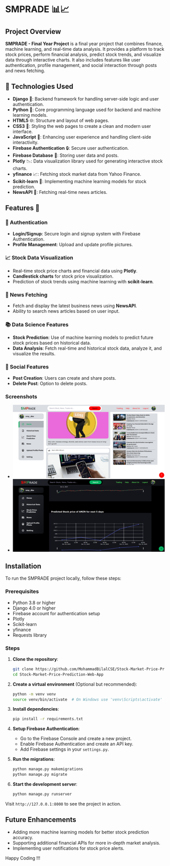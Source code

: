 # SMPRADE 📊📈

## Project Overview
**SMPRADE - Final Year Project** is a final year project that combines finance, machine learning, and real-time data analysis. It provides a platform to track stock prices, perform financial analysis, predict stock trends, and visualize data through interactive charts. It also includes features like user authentication, profile management, and social interaction through posts and news fetching.



## 🚀 Technologies Used
- **Django** 🐍: Backend framework for handling server-side logic and user authentication.
- **Python** 🐍: Core programming language used for backend and machine learning models.
- **HTML5** 🌐: Structure and layout of web pages.
- **CSS3** 🎨: Styling the web pages to create a clean and modern user interface.
- **JavaScript** 📜: Enhancing user experience and handling client-side interactivity.
- **Firebase Authentication** 🔒: Secure user authentication.
- **Firebase Database** 💾: Storing user data and posts.
- **Plotly** 📉: Data visualization library used for generating interactive stock charts.
- **yfinance** 📈: Fetching stock market data from Yahoo Finance.
- **Scikit-learn** 🤖: Implementing machine learning models for stock prediction.
- **NewsAPI** 📰: Fetching real-time news articles.



## Features 🎉

### 🔑 Authentication
- **Login/Signup**: Secure login and signup system with Firebase Authentication.
- **Profile Management**: Upload and update profile pictures.

### 📈 Stock Data Visualization
- Real-time stock price charts and financial data using **Plotly**.
- **Candlestick charts** for stock price visualization.
- Prediction of stock trends using machine learning with **scikit-learn**.

### 📰 News Fetching
- Fetch and display the latest business news using **NewsAPI**.
- Ability to search news articles based on user input.

### 📚 Data Science Features
- **Stock Prediction**: Use of machine learning models to predict future stock prices based on historical data.
- **Data Analysis**: Fetch real-time and historical stock data, analyze it, and visualize the results.

### 💬 Social Features
- **Post Creation**: Users can create and share posts.
- **Delete Post**: Option to delete posts.


###  Screenshots
 - ![Homepage](smpproject/media/Homepage-img.png)
 - ![Price Prediction Page](smpproject/media/Prediction-img.png)




## Installation

To run the SMPRADE project locally, follow these steps:

### Prerequisites
- Python 3.8 or higher
- Django 4.0 or higher
- Firebase account for authentication setup
- Plotly
- Scikit-learn
- yfinance
- Requests library

### Steps

1. **Clone the repository**:
   ```bash
   git clone https://github.com/MohammadBilalCSE/Stock-Market-Price-Prediction-Web-App.git
   cd Stock-Market-Price-Prediction-Web-App
   ```

2. **Create a virtual environment** (Optional but recommended):
   ```bash
   python -m venv venv
   source venv/bin/activate  # On Windows use 'venv\Scripts\activate'
   ```

3. **Install dependencies**:
   ```bash
   pip install -r requirements.txt
   ```

4. **Setup Firebase Authentication**:

   - Go to the Firebase Console and create a new project.
   - Enable Firebase Authentication and create an API key.
   - Add Firebase settings in your `settings.py`.

5. **Run the migrations**:
   ```bash
   python manage.py makemigrations
   python manage.py migrate
   ```

6. **Start the development server**:
   ```bash
   python manage.py runserver
   ```

Visit `http://127.0.0.1:8000` to see the project in action.



## Future Enhancements

- Adding more machine learning models for better stock prediction accuracy.
- Supporting additional financial APIs for more in-depth market analysis.
- Implementing user notifications for stock price alerts.

Happy Coding !!!
